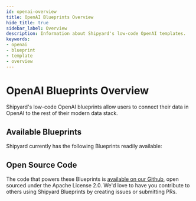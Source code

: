 ```yaml
---
id: openai-overview
title: OpenAI Blueprints Overview
hide_title: true
sidebar_label: Overview
description: Information about Shipyard's low-code OpenAI templates.
keywords:
- openai
- blueprint
- template
- overview
---
```


# OpenAI Blueprints Overview

Shipyard's low-code OpenAI blueprints allow users to connect their data in OpenAI to the rest of their modern data stack.

## Available Blueprints
Shipyard currently has the following Blueprints readily available: 

## Open Source Code
The code that powers these Blueprints is [available on our Github](None), open sourced under the Apache License 2.0. We'd love to have you contribute to others using Shipyard Blueprints by creating issues or submitting PRs.
